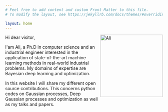 ```yaml
---
# Feel free to add content and custom Front Matter to this file.
# To modify the layout, see https://jekyllrb.com/docs/themes/#overriding-theme-defaults

layout: home
---
```


<img src="https://hebbalali.github.io/Hebbalali/assets/cv_picture.jpg" alt="Ali" style="float:right;width:200px;">
Hi dear visitor,

I'am Ali, a Ph.D in computer science and an industrial engineer interested in the application of state-of-the-art machine learning methods in real-world industrial problems. My domains of expertise are Bayesian deep learning and optimization. 

In this website I will share my different open source contributions. This concerns python codes on Gaussian processes, Deep Gaussian processes and optimization as well as my talks and papers.


